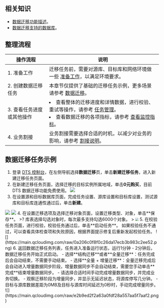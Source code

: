 
## 相关知识
- [数据迁移功能描述](https://cloud.tencent.com/document/product/571/59387)。
- [数据迁移支持的数据库](https://cloud.tencent.com/document/product/571/58686)。

## 整理流程
| **操作流程**              | **说明**                                                     |
| ------------------------- | ------------------------------------------------------------ |
| 1. 准备工作               | 迁移任务前，需要对源库、目标库和网络环境做一些 [准备工作](https://cloud.tencent.com/document/product/571/59968)，以满足环境要求。 |
| 2. 创建数据迁移任务       | 本章节仅提供了基础的迁移任务示例，更多场景请参考 [数据迁移](https://cloud.tencent.com/document/product/571/58688)。 |
| 3. 查看任务进度或其他操作 | <li>查看整体的迁移进度和详情数据，进行校验、重试等操作，请参考 [任务管理](https://cloud.tencent.com/document/product/571/58674)。<li>查看数据迁移的各项指标，请参考 [查看监控指标](https://cloud.tencent.com/document/product/571/59202)。</li> |
| 4. 业务割接               | 业务割接需要选择合适的时机，以减少对业务的影响，请参考 [割接说明](https://cloud.tencent.com/document/product/571/58660)。 |

## 数据迁移任务示例

1. 登录 [DTS 控制台](https://console.cloud.tencent.com/dts/migration)，在左侧导航选择**数据迁移**页，单击**新建迁移任务**，进入新建迁移任务页面。
2. 在新建迁移任务页面，选择迁移的目标实例所属地域，单击**0元购买**，目前 DTS 数据迁移功能免费使用。
![](https://main.qcloudimg.com/raw/7cde8ece6d819a89800e2fccfafc4010.png)
3. 在设置源和目标数据库页面，完成任务设置、源库设置和目标库设置，测试源库和目标库连通性通过后，单击**新建**。
<img src="https://main.qcloudimg.com/raw/ef55d13eb5f3f2fe7551ad4fbb7cb5a5.png"  style="margin:0;">
<img src="https://main.qcloudimg.com/raw/6db0920d8371181091c1105e2d4da86a.png"  style="margin:0;">
4. 在设置迁移选项及选择迁移对象页面，设置迁移类型、对象，单击**保存**。
>? 库表选择勾选对象时，每次最多支持勾选6000个对象。
>
<img src="https://main.qcloudimg.com/raw/f60c4f8a631d756ebdacc80531da764c.png" style="zoom:67%;" />
5. 在校验任务页面，进行校验，校验任务通过后，单击**启动任务**。
    如果校验任务不通过，可以查看具体检查项和失败原因，根据界面提示修复后重新发起校验任务。
    ![](https://main.qcloudimg.com/raw/0a206c0f8f0c26da17ecb3b983c2ee52.png)
6. 返回数据迁移任务列表，任务进入准备运行状态，运行1分钟 - 2分钟后，数据迁移任务开始正式启动。
   - 选择**结构迁移**或者**全量迁移**：任务完成后会自动结束，不需要手动结束。
   - 选择**全量 + 增量迁移**：全量迁移完成后会自动进入增量数据同步阶段，增量数据同步不会自动结束，需要您手动单击**完成**结束增量数据同步。
     - 请选择合适时间手动完成增量数据同步，并完成业务切换。
     - 观察迁移阶段为增量同步，并显示无延迟状态，将源库停写几分钟。
     - 目标与源库数据差距为0MB及目标与源库时间延迟为0秒时，手动完成增量同步。
   ![](https://main.qcloudimg.com/raw/e2b9ed2f2a63a0fdf28a557aa5f7aaf2.png)

